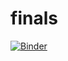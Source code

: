 # finals

[![Binder](https://mybinder.org/badge_logo.svg)](https://mybinder.org/v2/gh/KeiferCaringal/finals/main?labpath=final.ipynb)
